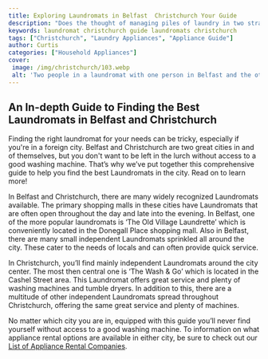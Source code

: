 ```yaml
---
title: Exploring Laundromats in Belfast  Christchurch Your Guide
description: "Does the thought of managing piles of laundry in two strange cities leave you feeling overwhelmed No problem Check out our ultimate guide to finding the best Laundromats in Belfast and Christchurch perfect for helping you tackle the task of doing laundry on your travels"
keywords: laundromat christchurch guide laundromats christchurch
tags: ["Christchurch", "Laundry Appliances", "Appliance Guide"]
author: Curtis
categories: ["Household Appliances"]
cover: 
 image: /img/christchurch/103.webp
 alt: 'Two people in a laundromat with one person in Belfast and the other in Christchurch'
---
```

## An In-depth Guide to Finding the Best Laundromats in Belfast and Christchurch

Finding the right laundromat for your needs can be tricky, especially if you're in a foreign city. Belfast and Christchurch are two great cities in and of themselves, but you don't want to be left in the lurch without access to a good washing machine. That’s why we’ve put together this comprehensive guide to help you find the best Laundromats in the city. Read on to learn more! 

In Belfast and Christchurch, there are many widely recognized Laundromats available. The primary shopping malls in these cities have Laundromats that are often open throughout the day and late into the evening. In Belfast, one of the more popular laundromats is ‘The Old Village Laundrette’ which is conveniently located in the Donegall Place shopping mall. Also in Belfast, there are many small independent Laundromats sprinkled all around the city. These cater to the needs of locals and can often provide quick service. 

In Christchurch, you’ll find mainly independent Laundromats around the city center. The most then central one is ‘The Wash & Go’ which is located in the Cashel Street area. This Laundromat offers great service and plenty of washing machines and tumble dryers. In addition to this, there are a multitude of other independent Laundromats spread throughout Christchurch, offering the same great service and plenty of machines. 

No matter which city you are in, equipped with this guide you’ll never find yourself without access to a good washing machine. To information on what appliance rental options are available in either city, be sure to check out our [List of Appliance Rental Companies](./pages/appliance-rental).
